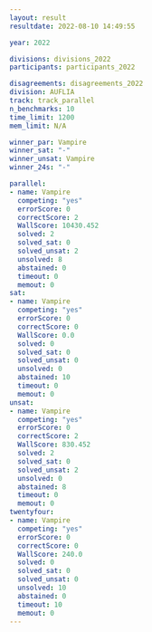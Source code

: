 ```yaml
---
layout: result
resultdate: 2022-08-10 14:49:55

year: 2022

divisions: divisions_2022
participants: participants_2022

disagreements: disagreements_2022
division: AUFLIA
track: track_parallel
n_benchmarks: 10
time_limit: 1200
mem_limit: N/A

winner_par: Vampire
winner_sat: "-"
winner_unsat: Vampire
winner_24s: "-"

parallel:
- name: Vampire
  competing: "yes"
  errorScore: 0
  correctScore: 2
  WallScore: 10430.452
  solved: 2
  solved_sat: 0
  solved_unsat: 2
  unsolved: 8
  abstained: 0
  timeout: 0
  memout: 0
sat:
- name: Vampire
  competing: "yes"
  errorScore: 0
  correctScore: 0
  WallScore: 0.0
  solved: 0
  solved_sat: 0
  solved_unsat: 0
  unsolved: 0
  abstained: 10
  timeout: 0
  memout: 0
unsat:
- name: Vampire
  competing: "yes"
  errorScore: 0
  correctScore: 2
  WallScore: 830.452
  solved: 2
  solved_sat: 0
  solved_unsat: 2
  unsolved: 0
  abstained: 8
  timeout: 0
  memout: 0
twentyfour:
- name: Vampire
  competing: "yes"
  errorScore: 0
  correctScore: 0
  WallScore: 240.0
  solved: 0
  solved_sat: 0
  solved_unsat: 0
  unsolved: 10
  abstained: 0
  timeout: 10
  memout: 0
---
```

